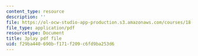 ```yaml
---
content_type: resource
description: ''
file: https://ol-ocw-studio-app-production.s3.amazonaws.com/courses/18-06sc-linear-algebra-fall-2011/f29ba440690bf171f209c6fd9ba253d6_QuZL5IKpO_U.pdf
file_type: application/pdf
resourcetype: Document
title: 3play pdf file
uid: f29ba440-690b-f171-f209-c6fd9ba253d6
---
```

